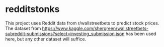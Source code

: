 # redditstonks

This project uses Reddit data from r/wallstreetbets to predict stock prices. The dataset from https://www.kaggle.com/shergreen/wallstreetbets-subreddit-submissions?select=investing_submission.json has been used here, but any other dataset will suffice.

